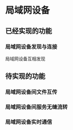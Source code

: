 # 局域网设备

## 已经实现的功能
### 局域网设备发现与连接
局域网设备互相发现


## 待实现的功能

### 局域网设备间文件互传
### 局域网设备间服务无缝流转
### 局域网设备实时通信





